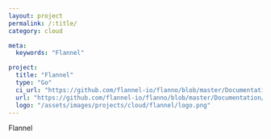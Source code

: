 ```yaml
---
layout: project
permalink: /:title/
category: cloud

meta:
  keywords: "Flannel"

project:
  title: "Flannel"
  type: "Go"
  ci_url: "https://github.com/flannel-io/flanno/blob/master/Documentation/building.md"
  url: "https://github.com/flannel-io/flanno/blob/master/Documentation/building.md"
  logo: "/assets/images/projects/cloud/flannel/logo.png"
---
```


<p>Flannel</p>
